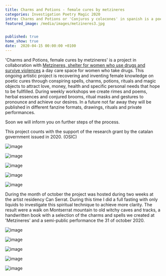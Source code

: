 ```yaml
---
title: Charms and Potions - female cures by metzineres
categories: Investigation Poetry Magic 2020
intro: Charms and Potions or 'Conjuros y colocones' in spanish is a poetic investigation on female cures by women who use drugs.
featured_image: /media/images/metzineres3.jpg


published: true
home_show: true
date:  2020-04-15 00:00:00 +0100
---
```

'Charms and Potions, female cures by metzineres' is a project in collaboration with [Metzineres, shelter for women who use drugs and survive violences](http://metzineres.net/) a day care space for women who take drugs.
This ongoing artistic project is recovering and inventing female knowledge on poetic cures through conspiring spells, charms, potions, rituals and magic objects to attract love, money, health and specific personal needs that hope to be fullfilled. During weekly workshops we create rimes and poems, herbal essences and conjured brooms, ritual masks and gestures to pronounce and achieve our desires. In a future not far away they will be published in different fanzine formats, drawings, rituals and private performances.

Soon we will inform you on further steps of the process.

This project counts with the support of the research grant by the catalan government issued in 2020. (OSIC)


![image](/media/images/metzineres4.jpg)

![image](/media/images/metzineres2.jpg)

![image](/media/images/metzineres1.jpg)

![image](/media/images/metzineres5.jpg)

![image](/media/images/metzineres6.jpg)

During the month of october the project was hosted during two weeks at the artist residency Can Serrat. During this time I did a full fasting with only liquids to investigate this spiritual technique to achieve more clarity. The result were a walk on Montserrat mountain to old witchy caves and tracks, a handwritten book with a selection of the charms and spells we created at 'Metzineres' and a semi-public performance the 31 of october 2020.

![image](/media/images/metzineres7.jpg)

![image](/media/images/metzineres8.jpg)

![image](/media/images/metzineres9.jpg)

![image](/media/images/metzineres10.jpg)

![image](/media/images/metzineres11.jpg)